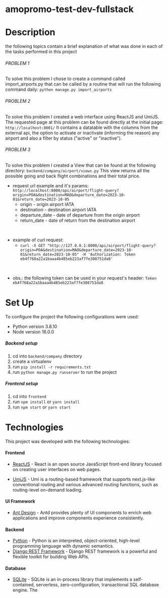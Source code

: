 # amopromo-test-dev-fullstack

# Description


the following topics contain a brief explanation of what was done in each of the tasks performed in this project
###### PROBLEM 1

To solve this problem I chose to create a command called import_airports.py that can be called by a routine that will run the following command daily:
`python manage.py import_airports`

###### PROBLEM 2

To solve this problem I created a web interface using ReactJS and UmiJS. The requested page at this problem can be found directly at the initial page: `http://localhost:8001/`
It contains a datatable with the columns from the external api, the option to activate or inactivate (informing the reason) any airport and also a filter by status ("active" or "inactive").

###### PROBLEM 3

To solve this problem I created a View that can be found at the following directory: `backend/company/airport/views.py`
This view returns all the possible going and back flight combinations and their total price.

- request url example and it's params:
`http://localhost:8000/api/airport/flight-query?origin=POA&destination=MAO&departure_date=2023-10-01&return_date=2023-10-05`
  - origin - origin airport IATA
  - destination - destination airport IATA
  - departure_date - date of departure from the origin airport
  - return_date - date of return from the destination airport
  
<br>

- example of curl request:
  - `curl -X GET "http://127.0.0.1:8000/api/airport/flight-query?origin=POA&destination=MAO&departure_date=2023-10-01&return_date=2023-10-05" -H 'Authorization: Token eb4f768a22a1baaa4b485eb223af7fe308751da8'`
  
<br>

- obs.: the following token can be used in your request's header: `Token eb4f768a22a1baaa4b485eb223af7fe308751da8`


# Set Up

To configure the project the following configurations were used:

- Python version 3.8.10
- Node version 16.0.0

##### Backend setup

1. cd into `backend/company` directory
2. create a virtualenv
3. run `pip install -r requirements.txt`
4. run `python manage.py runserver` to run the project

##### Frontend setup

1. cd into `frontend`
2. run `npm install` or `yarn install`
3. run `npm start` or `yarn start`

# Technologies

This project was developed with the following technologies:

#### Frontend

- [ReactJS](https://pt-br.reactjs.org/) - React is an open source JavaScript front-end library focused on creating user interfaces on web pages.

- [UmiJS](https://v3.umijs.org/docs) - Umi is a routing-based framework that supports next.js-like conventional routing and various advanced routing functions, such as routing-level on-demand loading.

#### UI Framework

- [Ant Design](https://ant.design/components/overview/) - Antd provides plenty of UI components to enrich web applications and improve components experience consistently.

#### Backend

- [Python](https://docs.python.org/pt-br/3/) - Python is an interpreted, object-oriented, high-level programming language with dynamic semantics.
- [Django REST Framework](https://www.django-rest-framework.org/) - Django REST framework is a powerful and flexible toolkit for building Web APIs.

#### Database

- [SQLite](https://www.sqlite.org/docs.html) - SQLite is an in-process library that implements a self-contained, serverless, zero-configuration, transactional SQL database engine. The
